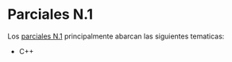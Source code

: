 # Parciales N.1

Los [parciales N.1](https://sophia.javeriana.edu.co/programacion/parciales?anio_acad=All&field_periodo_academico_target_id=All&field_asignatura_target_id=14&field_numero_de_parcial_target_id=12) principalmente abarcan las siguientes tematicas:

- C++
